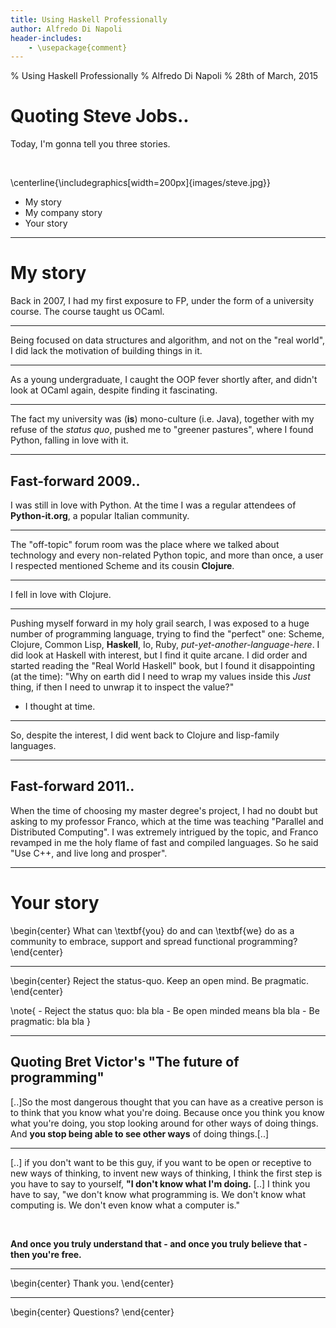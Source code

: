 ```yaml
---
title: Using Haskell Professionally
author: Alfredo Di Napoli
header-includes:
    - \usepackage{comment}
---
```


% Using Haskell Professionally
% Alfredo Di Napoli
% 28th of March, 2015

# Quoting Steve Jobs..

Today, I'm gonna tell you three stories.

&nbsp;

\centerline{\includegraphics[width=200px]{images/steve.jpg}}

* My story
* My company story
* Your story


------------------

# My story

Back in 2007, I had my first exposure to FP, under the form of
a university course. The course taught us OCaml.

------------------

Being focused on data structures  and algorithm, and not on the
"real world", I did lack the motivation of building things in it.

------------------

As a young undergraduate, I caught the OOP fever shortly after,
and didn't look at OCaml again, despite finding it fascinating.

------------------

The fact my university was (**is**) mono-culture (i.e. Java), together with
my refuse of the _status quo_, pushed me to "greener pastures", where
I found Python, falling in love with it.

------------------

## Fast-forward 2009..

I was still in love with Python. At the time I was a regular attendees of
**Python-it.org**, a popular Italian community.

------------------

The "off-topic" forum room was the place where we talked about technology and
every non-related Python topic, and more than once, a user I respected mentioned
Scheme and its cousin **Clojure**.

------------------

I fell in love with Clojure.

------------------

Pushing myself forward in my holy grail search, I was exposed to a huge number of
programming language, trying to find the "perfect" one: Scheme, Clojure, Common Lisp,
**Haskell**, Io, Ruby, _put-yet-another-language-here_. I did look at Haskell with
interest, but I find it quite arcane. I did order and started reading the "Real World
Haskell" book, but I found it disappointing (at the time): "Why on earth did I need to
wrap my values inside this _Just_ thing, if then I need to unwrap it to inspect the value?"
- I thought at time.

------------------

So, despite the interest, I did went back to Clojure and lisp-family languages.

------------------

## Fast-forward 2011..

When the time of choosing my master degree's project, I had no doubt but asking to my
professor Franco, which at the time was teaching "Parallel and Distributed Computing".
I was extremely intrigued by the topic, and Franco revamped in me the holy flame of
fast and compiled languages. So he said "Use C++, and live long and prosper".

------------------

# Your story

\begin{center}
What can \textbf{you} do and can \textbf{we} do as a community to embrace, support and
spread functional programming?
\end{center}

------------------

\begin{center}
Reject the status-quo. Keep an open mind. Be pragmatic.
\end{center}

\note{
    - Reject the status quo: bla bla
    - Be open minded means bla bla
    - Be pragmatic: bla bla
}

------------------

## Quoting Bret Victor's "The future of programming"

[..]So the most dangerous thought that you can have as a creative person
is to think that you know what you're doing. Because once you think you know
what you're doing, you stop looking around for other ways of doing things. And
**you stop being able to see other ways** of doing things.[..]

------------------

[..] if you don't want to be this guy, if you want to be open or receptive to
new ways of thinking, to invent new ways of thinking, I think the first step
is you have to say to yourself, **"I don't know what I'm doing.** [..]
I think you have to say, "we don't know what programming is. We don't know
what computing is. We don't even know what a computer is."

&nbsp;

**And once you truly understand that - and once you truly believe that - then you're free.**

------------------

\begin{center}
Thank you.
\end{center}

------------------

\begin{center}
Questions?
\end{center}
